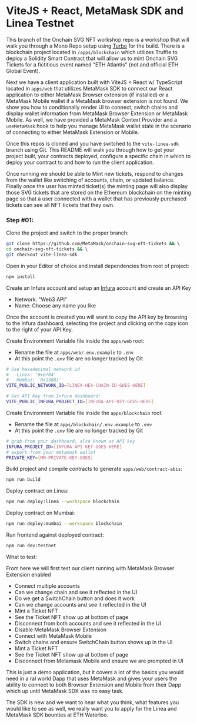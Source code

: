 # ViteJS + React, MetaMask SDK and Linea Testnet

This branch of the Onchain SVG NFT workshop repo is a workshop that will walk you through a Mono Repo setup using [Turbo](https://turbo.build/) for the build. There is a blockchain project located in `/apps/blockchain` which utilizes Truffle to deploy a Solidity Smart Contract that will allow us to mint Onchain SVG Tickets for a fictitious event named "ETH Atlantis" (not and official ETH Global Event).  

Next we have a client application built with ViteJS + React w/ TypeScript located in `apps/web` that utilizes MetaMask SDK to connect our React application to either MetaMask Browser extension (if installed) or a MetaMask Mobile wallet if a MetaMask browser extension is not found. We show you how to conditionally render UI to connect, switch chains and display wallet information from MetaMask Browser Extension or MetaMask Mobile. As well, we have provided a MetaMask Context Provider and a `useMetaMask` hook to help you manage MetaMask wallet state in the scenario of connecting to either MetaMask Extension or Mobile.

Once this repos is cloned and you have switched to the `vite-linea-sdk` branch using Git. This README will walk you through how to get your project built, your contracts deployed, configure a specific chain in which to deploy your contract to and how to run the client application.

Once running we should be able to Mint new tickets, respond to changes from the wallet like switching of accounts, chain, or updated balance. Finally once the user has minted ticket(s) the minting page will also display those SVG tickets that are stored on the Ethereum blockchain on the minting page so that a user connected with a wallet that has previously purchased tickets can see all NFT tickets that they own.

### Step #01: 

Clone the project and switch to the proper branch:

```bash
git clone https://github.com/MetaMask/onchain-svg-nft-tickets && \ 
cd onchain-svg-nft-tickets && \ 
git checkout vite-linea-sdk
```

Open in your Editor of choice and install dependencies from root of project:

```bash
npm install
```

Create an Infura account and setup an [Infura](https://www.infura.io) account and create an API Key 

- Network: "Web3 API"
- Name: Choose any name you like

Once the account is created you will want to copy the API key by browsing to the Infura dashboard, selecting the project and clicking on the copy icon to the right of your API Key.

Create Environment Variable file inside the `apps/web` root:

- Rename the file at `apps/web/.env.example` to `.env`
- At this point the `.env` file are no longer tracked by Git

```bash
# Use hexadecimal network id 
#   Linea: '0xe704'
#   Mumbai: '0x13881'
VITE_PUBLIC_NETWORK_ID=[LINEA-HEX-CHAIN-ID-GOES-HERE]

# Get API Key from Infura dashboard:
VITE_PUBLIC_INFURA_PROJECT_ID=[INFURA-API-KEY-GOES-HERE]
```

Create Environment Variable file inside the `apps/blockchain` root:

- Rename the file at `apps/blockchain/.env.example` to `.env`
- At this point the `.env` file are no longer tracked by Git

```bash
# grab from your dashboard, also known as API key
INFURA_PROJECT_ID=[INFURA-API-KEY-GOES-HERE]
# export from your metamask wallet
PRIVATE_KEY=[MM-PRIVATE-KEY-GOES]
```

Build project and compile contracts to generate `apps/web/contract-abis`:

```bash
npm run build
```

Deploy contract on Linea: 

```bash
npm run deploy:linea --workspace blockchain
```

Deploy contract on Mumbai: 

```bash
npm run deploy:mumbai --workspace blockchain
```

Run frontend against deployed contract: 

```bash
npm run dev:testnet
```

What to test:

From here we will first test our client running with MetaMask Browser Extension enabled

- Connect multiple accounts
- Can we change chain and see it reflected in the UI
- Do we get a SwitchChain button and does it work
- Can we change accounts and see it reflected in the UI
- Mint a Ticket NFT
- See the Ticket NFT show up at bottom of page
- Disconnect from both accounts and see it reflected in the UI
- Disable MetaMask Browser Extension
- Connect with MetaMask Mobile
- Switch chains and ensure SwitchChain button shows up in the UI
- Mint a Ticket NFT
- See the Ticket NFT show up at bottom of page
- Disconnect from Metamask Mobile and ensure we are prompted in UI

This is just a demo application, but it covers a lot of the basics you would need in a ral world Dapp that uses MetaMask and gives your users the ability to connect to both Browser Extension and Mobile from their Dapp which up until MetaMask SDK was no easy task.

The SDK is new and we want to hear what you think, what features you would like to see as well, we really want you to apply for the Linea and MetaMask SDK bounties at ETH Waterloo.